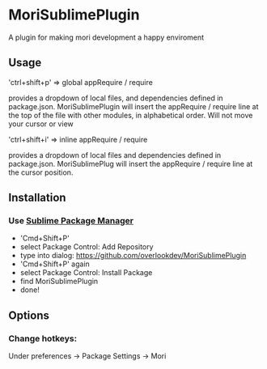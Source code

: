 # MoriSublimePlugin
A plugin for making mori development a happy enviroment

## Usage
'ctrl+shift+p' => global appRequire / require

provides a dropdown of local files, and dependencies defined in package.json.
MoriSublimePlugin will insert the appRequire / require line at the top of the file with other modules, in alphabetical order.
Will not move your cursor or view

'ctrl+shift+i' => inline appRequire / require

provides a dropdown of local files and dependencies defined in package.json.
MoriSublimePlug will insert the appRequire / require line at the cursor position.

## Installation
### Use [Sublime Package Manager](http://wbond.net/sublime_packages/package_control)

* 'Cmd+Shift+P'
* select Package Control: Add Repository
* type into dialog: https://github.com/overlookdev/MoriSublimePlugin
* 'Cmd+Shift+P' again
* select Package Control: Install Package
* find MoriSublimePlugin
* done!

## Options
### Change hotkeys:
Under preferences -> Package Settings -> Mori

